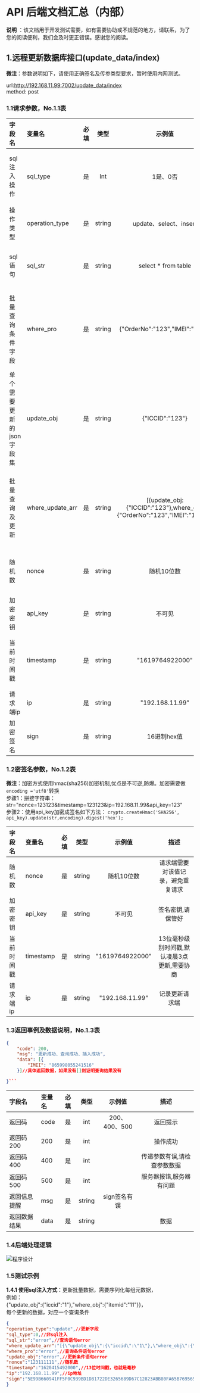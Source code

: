 # API 后端文档汇总（内部）

**说明** ：该文档用于开发测试需要，如有需要协助或不规范的地方，请联系，为了您的阅读便利，我们会及时更正错误。感谢您的阅读。

## 1.远程更新数据库接口(update_data/index)

**微注**：参数说明如下，请使用正确签名及传参类型要求，暂时使用内网测试。

url:http://192.168.11.99:7002/update_data/index
<br/>
method: post

### 1.1请求参数，No.1.1表

| 字段名       | 变量名  |  必填 |  类型 |示例值|  描述|
| :--------  | :-----  | :----:  | :----:  | :----:  | :----:  |
| sql注入操作 | sql_type|是|Int|1是、0否|进行sql操作,唯一,如果使用true则其他参数失效|
| 操作类型 | operation_type |是|string|update、select、insert|不支持delete,不需要则传"error"|
| sql语句 |sql_str |是|string|select * from table|如果不需要sql注入操作,则传"error"|
| 批量查询条件字段 |where_pro |是|string|{"OrderNo":"123","IMEI":"123"}|object->string json对象转成string后,再传,如果没有参数传"error"|
| 单个需要更新的json字段集 |update_obj |是|string|{"ICCID":"123"}|object->string json对象转成string后,再传,如果没有参数传"error"|
| 批量查询及更新 |where_update_arr |是|string|[{update_obj:{"ICCID":"123"},where_obj:{"OrderNo":"123","IMEI":"123"}}]|arr->string json对象转成string后,再传,如果没有参数传"error"|
| 随机数 | nonce |是|string|随机10位数|请求端需要对该值记录，避免重复请求|
| 加密密钥|api_key |是|string|不可见|签名密钥,请保管好|
| 当前时间戳 |timestamp |是|string|"1619764922000"|13位毫秒级别时间戳,默认凌晨3点更新,需要协商|
| 请求端ip | ip|是|string|"192.168.11.99"|记录更新请求端|
| 加密签名 |sign |是|string|16进制hex值|签名请看No.1.2表的规范|

### 1.2密签名参数，No.1.2表

**微注**：加密方式使用hmac(sha256)加密机制,优点是不可逆,防爆。加密需要做`encoding ='utf8'`转换
<br/>
步骤1：拼接字符串：str="nonce=123123&timestamp=123123&ip=192.168.11.99&api_key=123"
<br/>
步骤2：使用api_key加密成签名如下方法：
`crypto.createHmac('SHA256', api_key).update(str,encoding).digest('hex');`

| 字段名       | 变量名  |  必填 |  类型 |示例值|  描述|
| :--------  | :-----  | :----:  | :----:  | :----:  | :----:  |
| 随机数 | nonce |是|string|随机10位数|请求端需要对该值记录，避免重复请求|
| 加密密钥|api_key |是|string|不可见|签名密钥,请保管好|
| 当前时间戳 |timestamp |是|string|"1619764922000"|13位毫秒级别时间戳,默认凌晨3点更新,需要协商|
| 请求端ip | ip|是|string|"192.168.11.99"|记录更新请求端|

### 1.3返回事例及数据说明，No.1.3表

```json
{
	"code": 200,
	"msg": "更新成功、查询成功、插入成功",
	"data": [{
		"IMEI": "865998055241516"
	}]//具体返回数据，如果没有[]则证明查询结果没有

}```
```

| 字段名       | 变量名  |  必填 |  类型 |示例值|  描述|
| :--------  | :-----  | :----:  | :----:  | :----:  | :----:  |
| 返回码 | code |是|int|200、400、500|返回提示|
| 返回码200|200 |是|int||操作成功|
| 返回码400|400 |是|int||传递参数有误,请检查参数数据|
| 返回码500|500 |是|int||服务器报错,服务器有问题|
| 返回信息提醒|msg |是|string|sign签名有误||
| 返回数据结果|data |是|string||数据|

### 1.4后端处理逻辑
![程序设计](https://user-images.githubusercontent.com/30063579/116668639-33115e00-a9d0-11eb-8b4e-a3c6fc2b125b.png)

### 1.5测试示例
**1.4.1 使用sql注入方式**：更新批量数据，需要序列化每组元数据，
<br/>
例如：<br/>
{\"update_obj\":{\"iccid\":\"1\"},\"where_obj\":{\"itemid\":\"11\"}}，<br/>
每个更新的数据，对应一个查询条件<br/>

```json
{
"operation_type":"update",//更新字段
"sql_type":0,//非sql注入
"sql_str":"error",//查询语句error
"where_update_arr":"[{\"update_obj\":{\"iccid\":\"1\"},\"where_obj\":{\"itemid\":\"11\"}},{\"update_obj\":{\"iccid\":\"1\"},\"where_obj\":{\"itemid\":\"12\"}},{\"update_obj\":{\"iccid\":\"1\"},\"where_obj\":{\"itemid\":\"13\"}},{\"update_obj\":{\"iccid\":\"1\"},\"where_obj\":{\"itemid\":\"14\"}},{\"update_obj\":{\"iccid\":\"1\"},\"where_obj\":{\"itemid\":\"15\"}}]",//每个更新的数据，对应一个查询条件
"where_pro":"error",//查询条件语句error
"update_obj":"error",//更新条件语句error
"nonce":"123111111",//随机数
"timestamp":"1620415492000",//13位时间戳，也就是毫秒
"ip":"192.168.11.99",//ip地址
"sign":"5E99B660941FF5F0C939BD1D81722DE3265689D67C12823ABB80FA65B7695651"//64位签名字符串
}
```


